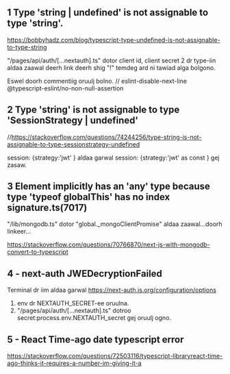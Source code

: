 ## 1 Type 'string | undefined' is not assignable to type 'string'.

https://bobbyhadz.com/blog/typescript-type-undefined-is-not-assignable-to-type-string

"/pages/api/auth/[...nextauth].ts" dotor client id, client secret 2 dr type-iin aldaa zaawal deerh link deerh shig "!" temdeg ard ni tawiad alga bolgono.

Eswel doorh commentiig oruulj bolno.
// eslint-disable-next-line @typescript-eslint/no-non-null-assertion

## 2 Type 'string' is not assignable to type 'SessionStrategy | undefined'

//https://stackoverflow.com/questions/74244256/type-string-is-not-assignable-to-type-sessionstrategy-undefined

session: {strategy:'jwt' } aldaa garwal
session: {strategy:'jwt' as const } gej zasaw.

## 3 Element implicitly has an 'any' type because type 'typeof globalThis' has no index signature.ts(7017)

"/lib/mongodb.ts" dotor "global.\_mongoClientPromise" aldaa zaawal...doorh linkeer...

https://stackoverflow.com/questions/70766870/next-js-with-mongodb-convert-to-typescript

## 4 - next-auth JWEDecryptionFailed

Terminal dr iim aldaa garwal
https://next-auth.js.org/configuration/options

1. env dr NEXTAUTH_SECRET-ee oruulna.
2. "/pages/api/auth/[...nextauth].ts" dotroo secret:process.env.NEXTAUTH_secret gej oruulj ogno.

## 5 - React Time-ago date typescript error

https://stackoverflow.com/questions/72503116/typescript-libraryreact-time-ago-thinks-it-requires-a-number-im-giving-it-a
